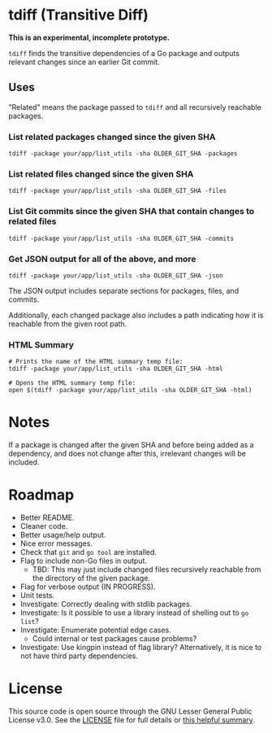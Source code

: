 # tdiff (Transitive Diff)

**This is an experimental, incomplete prototype.**

`tdiff` finds the transitive dependencies of a Go package and outputs relevant changes since an earlier Git commit.

## Uses

"Related" means the package passed to `tdiff` and all recursively reachable packages.

### List related packages changed since the given SHA

```
tdiff -package your/app/list_utils -sha OLDER_GIT_SHA -packages
```

### List related files changed since the given SHA

```
tdiff -package your/app/list_utils -sha OLDER_GIT_SHA -files
```

### List Git commits since the given SHA that contain changes to related files

```
tdiff -package your/app/list_utils -sha OLDER_GIT_SHA -commits
```

### Get JSON output for all of the above, and more

```
tdiff -package your/app/list_utils -sha OLDER_GIT_SHA -json
```

The JSON output includes separate sections for packages, files, and commits.

Additionally, each changed package also includes a path indicating how it is reachable from the given root path.

### HTML Summary

```
# Prints the name of the HTML summary temp file:
tdiff -package your/app/list_utils -sha OLDER_GIT_SHA -html

# Opens the HTML summary temp file:
open $(tdiff -package your/app/list_utils -sha OLDER_GIT_SHA -html)
```


# Notes

If a package is changed after the given SHA and before being added as a dependency, and does not change after this, irrelevant changes will be included.

# Roadmap

- Better README.
- Cleaner code.
- Better usage/help output.
- Nice error messages.
- Check that `git` and `go tool` are installed.
- Flag to include non-Go files in output.
    - TBD: This may just include changed files recursively reachable from the directory of the given package.
- Flag for verbose output (IN PROGRESS).
- Unit tests.
- Investigate: Correctly dealing with stdlib packages.
- Investigate: Is it possible to use a library instead of shelling out to `go list`?
- Investigate: Enumerate potential edge cases.
    - Could internal or test packages cause problems?
- Investigate: Use kingpin instead of flag library? Alternatively, it is nice to not have third party dependencies.


# License

This source code is open source through the GNU Lesser General Public License v3.0.
See the [LICENSE](LICENSE) file for full details or [this helpful summary](https://choosealicense.com/licenses/lgpl-3.0/).

